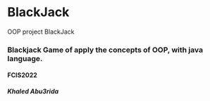 # BlackJack
OOP project BlackJack
### Blackjack Game of apply the concepts of OOP, with java language.
#### FCIS2022
##### Khaled Abu3rida
